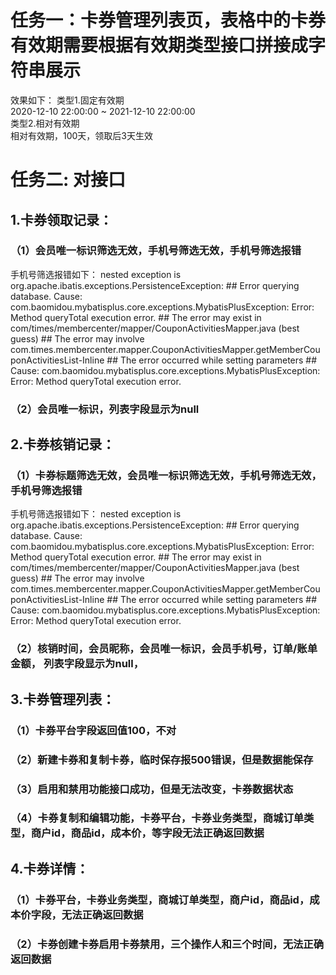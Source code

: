 
# 任务一：卡券管理列表页，表格中的卡券有效期需要根据有效期类型接口拼接成字符串展示
效果如下：
类型1.固定有效期<br>
2020-12-10 22:00:00 ~ 2021-12-10 22:00:00<br>
类型2.相对有效期<br>
相对有效期，100天，领取后3天生效<br>

# 任务二: 对接口

## 1.卡券领取记录：

### （1）会员唯一标识筛选无效，手机号筛选无效，手机号筛选报错
手机号筛选报错如下：
nested exception is org.apache.ibatis.exceptions.PersistenceException: ## Error querying database. Cause: com.baomidou.mybatisplus.core.exceptions.MybatisPlusException: Error: Method queryTotal execution error. ## The error may exist in com/times/membercenter/mapper/CouponActivitiesMapper.java (best guess) ## The error may involve com.times.membercenter.mapper.CouponActivitiesMapper.getMemberCouponActivitiesList-Inline ## The error occurred while setting parameters ## Cause: com.baomidou.mybatisplus.core.exceptions.MybatisPlusException: Error: Method queryTotal execution error.

### （2）会员唯一标识，列表字段显示为null


## 2.卡券核销记录：

### （1）卡券标题筛选无效，会员唯一标识筛选无效，手机号筛选无效，手机号筛选报错
手机号筛选报错如下：
nested exception is org.apache.ibatis.exceptions.PersistenceException: ## Error querying database. Cause: com.baomidou.mybatisplus.core.exceptions.MybatisPlusException: Error: Method queryTotal execution error. ## The error may exist in com/times/membercenter/mapper/CouponActivitiesMapper.java (best guess) ## The error may involve com.times.membercenter.mapper.CouponActivitiesMapper.getMemberCouponActivitiesList-Inline ## The error occurred while setting parameters ## Cause: com.baomidou.mybatisplus.core.exceptions.MybatisPlusException: Error: Method queryTotal execution error.


### （2）核销时间，会员昵称，会员唯一标识，会员手机号，订单/账单金额， 列表字段显示为null，


## 3.卡券管理列表：

### （1）卡券平台字段返回值100，不对
### （2）新建卡券和复制卡券，临时保存报500错误，但是数据能保存
### （3）启用和禁用功能接口成功，但是无法改变，卡券数据状态
### （4）卡券复制和编辑功能，卡券平台，卡券业务类型，商城订单类型，商户id，商品id，成本价，等字段无法正确返回数据


## 4.卡券详情：
### （1）卡券平台，卡券业务类型，商城订单类型，商户id，商品id，成本价字段，无法正确返回数据

### （2）卡券创建卡券启用卡券禁用，三个操作人和三个时间，无法正确返回数据
